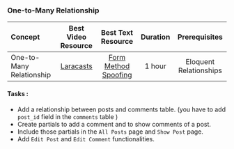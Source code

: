 ### One-to-Many Relationship

Concept | Best Video Resource | Best Text Resource | Duration | Prerequisites
:-- | :--: | :--: | :--: | :--:
One-to-Many Relationship | [Laracasts](https://laracasts.com/series/laravel-from-scratch-2017/episodes/16) | [Form Method Spoofing](https://laravel.com/docs/5.4/routing#form-method-spoofing) | 1 hour | Eloquent Relationships

#### Tasks :
- Add a relationship between posts and comments table. (you have to add `post_id` field in the `comments` table )
- Create partials to add a comment and to show comments of a post.
- Include those partials in the `All Posts` page and `Show Post` page.
- Add `Edit Post` and `Edit Comment` functionalities.
